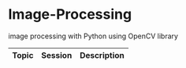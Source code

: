 # Image-Processing
image processing with Python using OpenCV library 

| Topic | Session | Description |
| ----- | ------- | ----------- |

